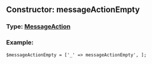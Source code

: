 ## Constructor: messageActionEmpty  




### Type: [MessageAction](../types/MessageAction.md)


### Example:

```
$messageActionEmpty = ['_' => messageActionEmpty', ];
```